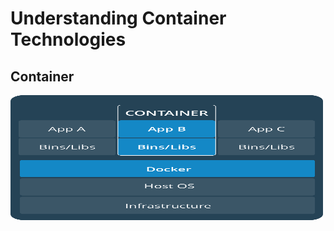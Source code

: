 # Understanding Container Technologies
## Container
<img src="./images/Container.png" alt="Description of Image" width="500" height="200"/>
